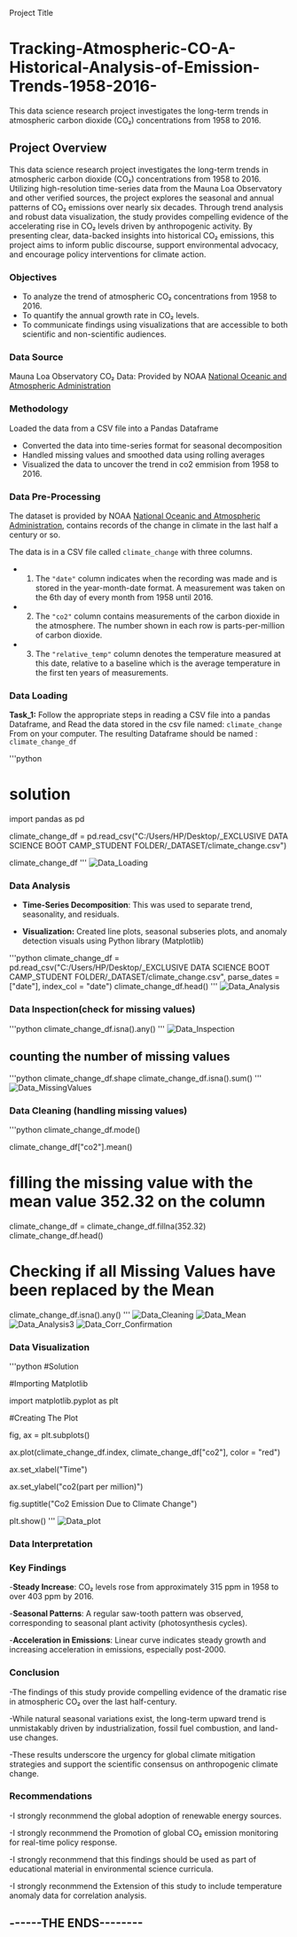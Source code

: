  Project Title
# Tracking-Atmospheric-CO-A-Historical-Analysis-of-Emission-Trends-1958-2016-
This data science research project investigates the long-term trends in atmospheric carbon dioxide (CO₂) concentrations from 1958 to 2016.


## Project Overview
This data science research project investigates the long-term trends in atmospheric carbon dioxide (CO₂) concentrations from 1958 to 2016.
Utilizing high-resolution time-series data from the Mauna Loa Observatory and other verified sources, the project explores the seasonal and annual patterns of CO₂ emissions over nearly six decades.
Through trend analysis and robust data visualization, the study provides compelling evidence of the accelerating rise in CO₂ levels driven by anthropogenic activity.
By presenting clear, data-backed insights into historical CO₂ emissions, this project aims to inform public discourse, support environmental advocacy, and encourage policy interventions for climate action.


### Objectives
- To analyze the trend of atmospheric CO₂ concentrations from 1958 to 2016.
- To quantify the annual growth rate in CO₂ levels.
- To communicate findings using visualizations that are accessible to both scientific and non-scientific audiences.

### Data Source
Mauna Loa Observatory CO₂ Data: Provided by NOAA [National Oceanic and Atmospheric Administration](https://gml.noaa.gov/ccgg/trends/)

### Methodology
 Loaded the data from a CSV file into a Pandas Dataframe
- Converted the data into time-series format for seasonal decomposition
- Handled missing values and smoothed data using rolling averages
- Visualized the data to uncover the trend in co2 emmision from 1958 to 2016.

### Data Pre-Processing
The dataset is provided by NOAA [National Oceanic and Atmospheric Administration](https://gml.noaa.gov/ccgg/trends/),  contains records of the change in climate in the last half a century or so. 

The data is in a CSV file called `climate_change` with three columns. 

- 1. The `"date"` column indicates when the recording was made and is stored in the year-month-date format.
     A measurement was taken on the 6th day of every month from 1958 until 2016. 
- 2. The  `"co2"` column contains measurements of the carbon dioxide in the atmosphere.
     The number shown in each row is parts-per-million of carbon dioxide. 
- 3. The  `"relative_temp"` column denotes the temperature measured at this date, relative to a baseline which is the average        temperature in the first ten years of measurements.
 
### Data Loading
__Task_1:__ Follow the appropriate steps in reading a CSV file into a pandas Dataframe, 
and  Read the data stored  in the csv file named:  `climate_change` From on your computer.
The resulting Dataframe should be named : `climate_change_df`

'''python
# solution 
import pandas as pd

climate_change_df = pd.read_csv("C:/Users/HP/Desktop/_EXCLUSIVE DATA SCIENCE BOOT CAMP_STUDENT FOLDER/_DATASET/climate_change.csv")

climate_change_df 
'''
![Data_Loading](https://github.com/user-attachments/assets/04797266-faa6-4d6f-b33b-5ee7997b8370)



###  Data Analysis
- **Time-Series Decomposition**: This was used to separate trend, seasonality, and residuals.

- **Visualization:** Created line plots,  seasonal subseries plots, and anomaly detection visuals using Python library (Matplotlib)

'''python
climate_change_df = pd.read_csv("C:/Users/HP/Desktop/_EXCLUSIVE DATA SCIENCE BOOT CAMP_STUDENT FOLDER/_DATASET/climate_change.csv", parse_dates = ["date"], index_col = "date")
climate_change_df.head()
'''
![Data_Analysis](https://github.com/user-attachments/assets/9f063b4f-4f26-41fb-894f-b9993303ea69)



###  Data Inspection(check for missing values)
'''python
climate_change_df.isna().any()
'''
![Data_Inspection](https://github.com/user-attachments/assets/c3c86107-3ec8-4467-9c0a-ddaae1675347)

## counting the number of missing values
'''python
climate_change_df.shape
climate_change_df.isna().sum()
'''
![Data_MissingValues](https://github.com/user-attachments/assets/2276cd73-5657-4ce4-8fe2-33ce58dba917)


### Data Cleaning (handling missing values)
'''python
climate_change_df.mode()

climate_change_df["co2"].mean()

# filling the missing value with the mean value 352.32 on the column
climate_change_df = climate_change_df.fillna(352.32)
climate_change_df.head()

# Checking if all Missing Values have been replaced by the Mean
climate_change_df.isna().any()
'''
![Data_Cleaning](https://github.com/user-attachments/assets/5134de45-3be9-4634-b8d7-08ae5d8fa87d)
![Data_Mean](https://github.com/user-attachments/assets/3a15318e-fc93-4212-ae8b-ec57aee9da8d)
![Data_Analysis3](https://github.com/user-attachments/assets/315d3571-e4e8-45bc-b037-3a59f86f3551)
![Data_Corr_Confirmation](https://github.com/user-attachments/assets/73d78712-381f-4c62-a345-a4b660d88a38)


### Data Visualization
'''python
#Solution

#Importing Matplotlib

import matplotlib.pyplot as plt


#Creating The Plot

fig, ax = plt.subplots()


ax.plot(climate_change_df.index, climate_change_df["co2"], color = "red")


ax.set_xlabel("Time")

ax.set_ylabel("co2(part per million)")

fig.suptitle("Co2 Emission Due to Climate Change")

plt.show()
'''
![Data_plot](https://github.com/user-attachments/assets/b1c0f8d2-032b-4e62-9c46-a9276d062d7b)


###  Data Interpretation
### Key Findings
-**Steady Increase**: CO₂ levels rose from approximately 315 ppm in 1958 to over 403 ppm by 2016.

-**Seasonal Patterns**: A regular saw-tooth pattern was observed, corresponding to seasonal plant activity (photosynthesis cycles).

-**Acceleration in Emissions**: Linear curve indicates steady growth and increasing acceleration in emissions, especially post-2000.

### Conclusion
-The findings of this study provide compelling evidence of the dramatic rise in atmospheric CO₂ over the last half-century.

-While natural seasonal variations exist, the long-term upward trend is unmistakably driven by industrialization, fossil fuel combustion, and land-use changes. 

-These results underscore the urgency for global climate mitigation strategies and support the scientific consensus on anthropogenic climate change.

### Recommendations
-I strongly reconmmend  the global adoption of renewable energy sources.

-I strongly reconmmend the Promotion of  global CO₂ emission monitoring for real-time policy response.

-I strongly reconmmend that this  findings should be used as part of educational material in environmental science curricula.

-I strongly reconmmend the Extension of this  study to include temperature anomaly data for correlation analysis.

## ------THE ENDS--------
